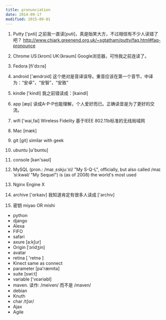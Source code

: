 ```yaml
---
title: pronunciation
date: 2014-09-17
modified: 2015-09-01
---
```


1. Putty ['pʌti] 
之前我一直读[puti]，真是贻笑大方，不过相信有不少人读错了吧？
http://www.chiark.greenend.org.uk/~sgtatham/putty/faq.html#faq-pronounce

2. Chrome US:[krom] UK:[krəum]
Google浏览器，可怜我之前连读了。

3. Fedora [fi'dɔ:rə]

4. android ['ændrɔid]
这个绝对是音译误导。重音应该在第一个音节，中译为：“安卓”，“安智”，“安致”

5. kindle ['kindl]
我之前错读成：[kaindl]

6. app [æp]
读成A-P-P也能理解，个人爱好而已。正确读音是为了更好的交流。

7. wifi ['wai,fai]
Wireless Fidelity 基于IEEE 802.11b标准的无线局域网

8. Mac [mæk]

9. git [git] similar with geek

10. ubuntu [ʊ'bʊntʊ]

11. console [kən'səʊl]

12. MySQL (pron.: /maɪ ˌɛskjuːˈɛl/ "My S-Q-L", officially, but also called /maɪ ˈsiːkwəl/ "My Sequel") is (as of 2008) the world's most used

13. Nginx Engine X

14. archive ['ɑrkaɪv] 我知道肯定有很多人读成 ['archiv]

15. 密钥 miyao OR mishi

- python
- django
- Alexa
- FIFO
- safari
- axure [a:k∫ur]
- Origin [ˈɔridʒin]
- avatar
- retina  [ 'retnə ]
- Kinect same as connect
- parameter [pə'ræmitə]
- suite [swi:t]
- variable ['vεəriəbl]
- maven. 读作: /meiven/ 而不是 /maven/
- debian
- Knuth
- char /tʃɑr/ 
- Ajax
- Agile
